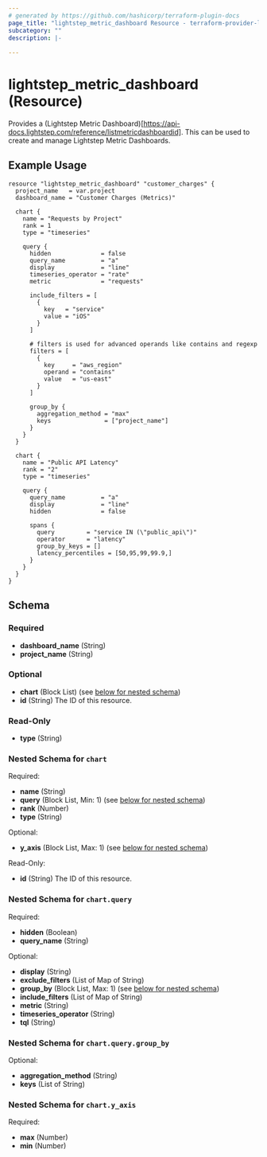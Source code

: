 ```yaml
---
# generated by https://github.com/hashicorp/terraform-plugin-docs
page_title: "lightstep_metric_dashboard Resource - terraform-provider-lightstep"
subcategory: ""
description: |-
  
---
```


# lightstep_metric_dashboard (Resource)

Provides a (Lightstep Metric Dashboard)[https://api-docs.lightstep.com/reference/listmetricdashboardid]. This can be used to create and manage Lightstep Metric Dashboards.


## Example Usage

```hcl
resource "lightstep_metric_dashboard" "customer_charges" {
  project_name   = var.project
  dashboard_name = "Customer Charges (Metrics)"

  chart {
    name = "Requests by Project"
    rank = 1
    type = "timeseries"

    query {
      hidden              = false
      query_name          = "a"
      display             = "line"
      timeseries_operator = "rate"
      metric              = "requests"

      include_filters = [
        {
          key   = "service"
          value = "iOS"
        }
      ]

      # filters is used for advanced operands like contains and regexp
      filters = [
        {
          key     = "aws_region"
          operand = "contains"
          value   = "us-east"
        }
      ]

      group_by {
        aggregation_method = "max"
        keys               = ["project_name"]
      }
    }
  }

  chart {
    name = "Public API Latency"
    rank = "2"
    type = "timeseries"

    query {
      query_name          = "a"
      display             = "line"
      hidden              = false

      spans {
        query         = "service IN (\"public_api\")"
        operator      = "latency"
        group_by_keys = []
        latency_percentiles = [50,95,99,99.9,]
      }
    }
  }
}
```

<!-- schema generated by tfplugindocs -->
## Schema

### Required

- **dashboard_name** (String)
- **project_name** (String)

### Optional

- **chart** (Block List) (see [below for nested schema](#nestedblock--chart))
- **id** (String) The ID of this resource.

### Read-Only

- **type** (String)

<a id="nestedblock--chart"></a>
### Nested Schema for `chart`

Required:

- **name** (String)
- **query** (Block List, Min: 1) (see [below for nested schema](#nestedblock--chart--query))
- **rank** (Number)
- **type** (String)

Optional:

- **y_axis** (Block List, Max: 1) (see [below for nested schema](#nestedblock--chart--y_axis))

Read-Only:

- **id** (String) The ID of this resource.

<a id="nestedblock--chart--query"></a>
### Nested Schema for `chart.query`

Required:

- **hidden** (Boolean)
- **query_name** (String)

Optional:

- **display** (String)
- **exclude_filters** (List of Map of String)
- **group_by** (Block List, Max: 1) (see [below for nested schema](#nestedblock--chart--query--group_by))
- **include_filters** (List of Map of String)
- **metric** (String)
- **timeseries_operator** (String)
- **tql** (String)

<a id="nestedblock--chart--query--group_by"></a>
### Nested Schema for `chart.query.group_by`

Optional:

- **aggregation_method** (String)
- **keys** (List of String)



<a id="nestedblock--chart--y_axis"></a>
### Nested Schema for `chart.y_axis`

Required:

- **max** (Number)
- **min** (Number)


